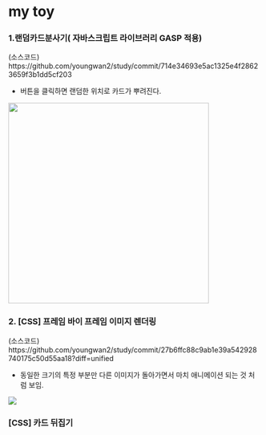 # my toy

<h3>1.랜덤카드분사기( 자바스크립트 라이브러리 GASP 적용) </h3>
(소스코드) https://github.com/youngwan2/study/commit/714e34693e5ac1325e4f28623659f3b1dd5cf203


- 버튼을 클릭하면 랜덤한 위치로 카드가 뿌려진다.
<img style ="width:400px" src ="https://user-images.githubusercontent.com/107159871/212520737-bf62f0da-a060-44ce-96b4-67be38cdc683.png ">


<h3>2. [CSS] 프레임 바이 프레임 이미지 렌더링</h3>
(소스코드) https://github.com/youngwan2/study/commit/27b6ffc88c9ab1e39a542928740175c50d55aa18?diff=unified

- 동일한 크기의 특정 부분만 다른 이미지가 돌아가면서 마치 애니메이션 되는 것 처럼 보임.
<img  sylte = "width:400px" src = "https://user-images.githubusercontent.com/107159871/212841385-d188051d-7d26-4cd5-aade-acdb520ed3bb.png">


<h3> [CSS] 카드 뒤집기 </h3>

